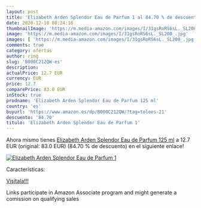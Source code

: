 ```yaml
---
layout: post
title: 'Elizabeth Arden Splendor Eau de Parfum 1 al 84.70 % de descuento'
date: 2020-12-10 08:24:16
thumbnailImage: 'https://m.media-amazon.com/images/I/31gsRoRS6sL._SL200_.jpg'
image: 'https://m.media-amazon.com/images/I/31gsRoRS6sL._SL200_.jpg'
images: [ 'https://m.media-amazon.com/images/I/31gsRoRS6sL._SL200_.jpg' ]
comments: true
category: ofertas
author: ring
slug: 'B000C212QW-es'
description:
actualPrice: 12.7 EUR
currency: EUR
price: 12.7
comparePrice: 83.0 EUR
inStock: true
prodname: 'Elizabeth Arden Splendor Eau de Parfum 125 ml'
country: 'es'
buyurl: 'https://www.amazon.es/dp/B000C212QW/?tag=tolees-21'
descuento: '84.70'
titulo: 'Elizabeth Arden Splendor Eau de Parfum 1'
---
```


Ahora mismo tienes [Elizabeth Arden Splendor Eau de Parfum 125 ml](https://www.amazon.es/dp/B000C212QW/?tag=tolees-21) a 12.7 EUR (original: 83.0 EUR) (84.70 %  de descuento) en el siguiente enlace!

[![Elizabeth Arden Splendor Eau de Parfum 1](https://m.media-amazon.com/images/I/31gsRoRS6sL._SL200_.jpg)](https://www.amazon.es/dp/B000C212QW/?tag=tolees-21)

Características:


[Visítala!!!](https://www.amazon.es/dp/B000C212QW/?tag=tolees-21)

Links participate in Amazon Associate program and might generate a comission on qualifying sales

